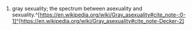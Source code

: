 1. gray sexuality; the spectrum between asexuality and sexuality.^[https://en.wikipedia.org/wiki/Gray_asexuality#cite_note-:0-1]^[https://en.wikipedia.org/wiki/Gray_asexuality#cite_note-Decker-2]